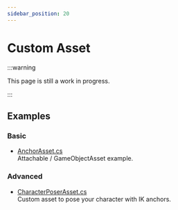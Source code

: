 ```yaml
---
sidebar_position: 20
---
```


# Custom Asset

:::warning

This page is still a work in progress.

:::

## Examples

### Basic

- [AnchorAsset.cs](https://gist.github.com/TigerHix/c549e984df0be34cfd6f8f50e741aab2)  
Attachable / GameObjectAsset example.

### Advanced

- [CharacterPoserAsset.cs](https://gist.github.com/TigerHix/8413f8e10e508f37bb946d8802ee4e0b)  
Custom asset to pose your character with IK anchors.
